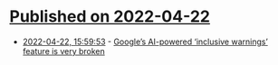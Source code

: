 # [Published on 2022-04-22](index.md)

* [2022-04-22, 15:59:53](https://news.ycombinator.com/item?id=31123323) - [Google’s AI-powered ‘inclusive warnings’ feature is very broken](https://www.vice.com/en/article/v7dk8m/googles-ai-powered-inclusive-warnings-feature-is-very-broken)
